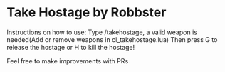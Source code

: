 # Take Hostage by Robbster

Instructions on how to use:
Type /takehostage, a valid weapon is needed(Add or remove weapons in cl_takehostage.lua)
Then press G to release the hostage or H to kill the hostage!

Feel free to make improvements with PRs
